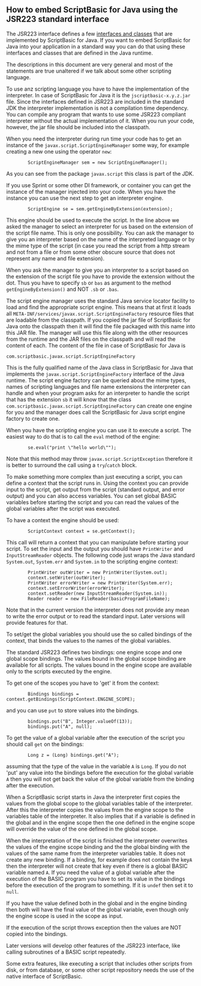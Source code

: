 ## How to embed ScriptBasic for Java using the JSR223 standard interface

The JSR223 interface defines a few 
[interfaces and classes](http://java.sun.com/developer/technicalArticles/J2SE/Desktop/scripting/)
that are implemented by ScriptBasic for Java. If you
want to embed ScriptBasic for Java into your application in a standard way 
you can do that using these interfaces and classes that are defined in the Java runtime.

The descriptions in this document are very general and most of the statements are true unaltered if we talk about
some other scripting language.

To use anz scripting language you have to have the implementation of the interpreter.
In case of ScriptBasic for Java it is the `jscriptbasic-x.y.z.jar` file. 
Since the interfaces defined in JSR223 are included in the standard JDK the interpreter implementation is not a 
compilation time dependency. You can compile any program that wants to use some JSR223 compliant interpreter without
the actual implementation of it. When you run your code, however, the jar file should be included into the classpath.

When you need the interpreter during run time your code has to get an instance of the `javax.script.ScriptEngineManager`
some way, for example creating a new one using the operator `new`:
 
```
        ScriptEngineManager sem = new ScriptEngineManager();
``` 

As you can see from the package `javax.script` this class is part of the JDK.

If you use Sprint or some other DI framework, or container you can get the instance of the manager injected into your code.
When you have the instance you can use the next step to get an interpreter engine.
 
```
        ScriptEngine se = sem.getEngineByExtension(extension);
```

This engine should be used to execute the script. In the line above we asked the manager to select an interpreter for us
based on the extension of the script file name. This is only one possibility. You can ask the manager to give you an
interpreter
based on the name of the interpreted language or by the mime type of the script (in case you read the script from a
http stream and not from a file or from some other obscure source that does not represent any name and file extension).

When you ask the manager to give you an interpreter to a script based on the extension
of the script file you have to provide the extension without the dot. Thus you have to specify `sb` or `bas` as
argument to the method `getEngineByExtension()` and NOT `.sb` or `.bas`.

The script engine manager uses the standard Java service locator facility to load and find the appropriate script engine.
This means that at first it loads all `META-INF/services/javax.script.ScriptEngineFactory` resource files that are
loadable from the classpath. If you copied the jar file of ScriptBasic for Java onto the classpath then it will find the
file packaged with this name into this JAR file. The manager will use this file along with the other resources from the
runtime and the JAR files on the classpath and will read the content of each. The content of the file in case of
ScriptBasic for Java is
 
``` 
com.scriptbasic.javax.script.ScriptEngineFactory
```

 This is the fully qualified name of the Java class in ScriptBasic for Java that implements the `javax.script.ScriptEngineFactory`
 interface of the Java runtime. The script engine factory can be queried about the mime types, names of scripting languages and
 file name extensions the interpreter can handle and when your program asks for an interpreter to handle the script that has
 the extension `sb` it will know that the class `com.scriptbasic.javax.script.ScriptEngineFactory` can create one engine
 for you and the manager does call the ScriptBasic for Java script engine factory to create one.

 When you have the scripting engine you can use it to execute a script. The easiest way to do that is to call the `eval`
 method of the engine:
 
```
        se.eval("print \"hello world\"");
```
 
 Note that this method may throw `javax.script.ScriptException` therefore it is better to surround the call using a
 `try`/`catch` block.
 
To make something more complex than just executing a script, you can define a context that the script runs in. Using the
context you can provide input to the script, get output from the script (standard output, and error output) and you can
also access variables. You can set global BASIC variables before starting the script and you can read the values of the global
variables after the script was executed.

To have a context the engine should be used:
 
```
        ScriptContext context = se.getContext();
``` 
 
This call will return a context that you can manipulate before starting your script. To set the input and the output
you should have `PrintWriter` and `InputStreamReader` objects. The following code just wraps the Java standard
`System.out`, `System.err` and `System.in` to the scripting engine context:
 
```
        PrintWriter outWriter = new PrintWriter(System.out);
        context.setWriter(outWriter);
        PrintWriter errorWriter = new PrintWriter(System.err);
        context.setErrorWriter(errorWriter);
        context.setReader(new InputStreamReader(System.in));
        Reader reader = new FileReader(basicProgramFileName);
```         
 
Note that in the current version the interpreter does not provide any mean to write the error output or to
read the standard input. Later versions will provide features for that.

To set/get the global variables you should use the so called bindings of the context, that binds the values to the
names of the global variables.

The standard JSR223 defines two bindings: one engine scope and one global scope bindings. The values bound in the global scope
binding are available for all scripts. The values bound in the engine scope are available only to the scripts executed by the engine.
 
To get one of the scopes you have to 'get' it from the context:
 
```
        Bindings bindings = context.getBindings(ScriptContext.ENGINE_SCOPE);
```

and you can use `put` to store values into the bindings.
        
```
        bindings.put("B", Integer.valueOf(13));
        bindings.put("A", null);
``` 
 
To get the value of a global variable after the execution of the script you should call `get` on the bindings:
 
```
        Long z = (Long) bindings.get("A");
```
 
assuming that the type of the value in the variable `A` is `Long`. If you do not 'put' any value into the bindings
before the execution for the global variable `A` then you will not get back the value of the global variable from
the binding after the execution.
 
When a ScriptBasic script starts in Java the interpreter first copies the values from the global scope to the global variables table
of the interpreter. After this the interpreter copies the values from the engine scope to the variables table of the interpreter.
It also implies that if a variable is defined in the global and in the engine scope then the one defined in the engine scope
will override the value of the one defined in the global scope.

When the interpretation of the script is finished the interpreter overwrites the values of the engine scope binding and the
the global binding with the values of the same name from the interpreter variables table. It does not create any new binding.
If a binding, for example does not contain the key`A` then the interpreter will not create that key even if there is a
global BASIC variable named `A`. If you need the value of a global variable after the execution of the BASIC program
you have to set its value in the bindings before the execution of the program to something. If it is `undef` then set it
to `null`.

If you have the value defined both in the
global and in the engine binding then both will have the final value of the global variable, even though only the engine scope
is used in the scope as input.

If the execution of the script throws exception then the values are NOT copied into the bindings.

Later versions will develop other features of the JSR223 interface, like calling subroutines of a BASIC script repeatedly.

Some extra features, like executing a script that includes other scripts from disk, or from database, or some other script
repository needs the use of the native interface of ScriptBasic.
